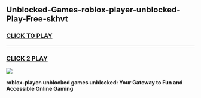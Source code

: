 
## Unblocked-Games-roblox-player-unblocked-Play-Free-skhvt
<h3>
<a href="https://premium76.site?title=roblox-player-unblocked&ref=23A">CLICK TO PLAY</a></h3>
<hr>

<h3>
<a href="https://premium76.site?title=roblox-player-unblocked&ref=23A">CLICK 2 PLAY</a>
  
</h3>

<a href="https://premium76.site?title=roblox-player-unblocked&ref=23A"><img src="https://clearcache.store/games.png"></a>


**roblox-player-unblocked games unblocked: Your Gateway to Fun and Accessible Online Gaming**
